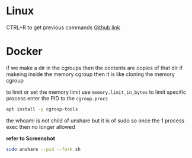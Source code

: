 # Linux
CTRL+R to get previous commands
[Github link](https://github.com/chadmcrowell/linux-docker)

# Docker

if we make a dir in the cgroups then the contents are copies of that dir
if makeing inside the memory cgroup then it is like cloning the memory cgroup

to limit or set the memory limit use `memory.limit_in_bytes`
to limit specific process enter the PID to the `cgroup.procs`

```sh
apt install -y cgroup-tools
```

the whoami is not child of unshare but it is of sudo
so once the 1 process exec then no longer allowed

**refer to Screenshot**

```sh
sudo unshare --pid --fork sh
```
